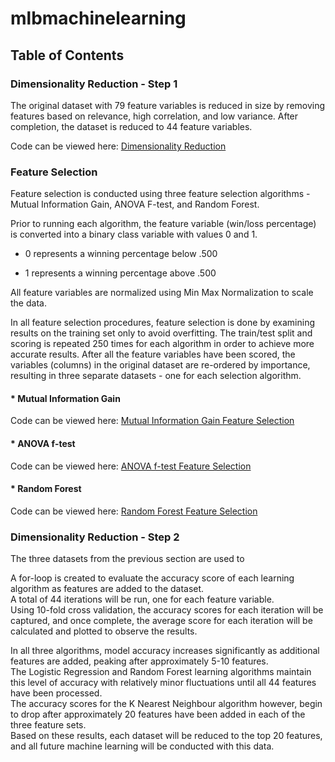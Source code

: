 # mlbmachinelearning

## Table of Contents

### Dimensionality Reduction - Step 1

The original dataset with 79 feature variables is reduced in size by removing features based on relevance, high correlation, and low variance.
After completion, the dataset is reduced to 44 feature variables. 

Code can be viewed here: [Dimensionality Reduction](CIND820_Dimensionality_Reduction.ipynb)

### Feature Selection

Feature selection is conducted using three feature selection algorithms - Mutual Information Gain, ANOVA F-test, and Random Forest.

Prior to running each algorithm, the feature variable (win/loss percentage) is converted into a binary class variable with values 0 and 1.
<br>
* 0 represents a winning percentage below .500

* 1 represents a winning percentage above .500

All feature variables are normalized using Min Max Normalization to scale the data.

In all feature selection procedures, feature selection is done by examining results on the training set only to avoid overfitting.
The train/test split and scoring is repeated 250 times for each algorithm in order to achieve more accurate results. 
After all the feature variables have been scored, the variables (columns) in the original dataset are re-ordered by importance, resulting in three separate datasets - one for each selection algorithm.

#### * Mutual Information Gain

Code can be viewed here: [Mutual Information Gain Feature Selection](CIND820_Feature_selection_(ANOVA_F_test).ipynb)

#### * ANOVA f-test

Code can be viewed here: [ANOVA f-test Feature Selection](CIND820_Feature_selection_(info_gain).ipynb)

#### * Random Forest

Code can be viewed here: [Random Forest Feature Selection](CIND820_Feature_selection_(Random_Forest).ipynb)

### Dimensionality Reduction - Step 2

The three datasets from the previous section are used to 

A for-loop is created to evaluate the accuracy score of each learning algorithm as features are added to the dataset. <br>
A total of 44 iterations will be run, one for each feature variable. <br>
Using 10-fold cross validation, the accuracy scores for each iteration will be captured, and once complete, the average score for each iteration will be calculated and plotted to observe the results. 

In all three algorithms, model accuracy increases significantly as additional features are added, peaking after approximately 5-10 features. <br>
The Logistic Regression and Random Forest learning algorithms maintain this level of accuracy with relatively minor fluctuations until all 44 features have been processed. <br>
The accuracy scores for the K Nearest Neighbour algorithm however, begin to drop after approximately 20 features have been added in each of the three feature sets. <br>
Based on these results, each dataset will be reduced to the top 20 features, and all future machine learning will be conducted with this data. 
